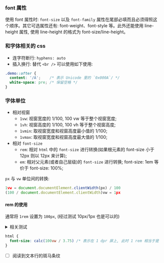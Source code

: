 ### font 属性

使用 font 属性时: `font-size` 以及 `font-family` 属性在尾部必填而且必须得照这个顺序。其它可选属性还有: font-weight、font-style 等。此外还能使用 line-height 属性, 使用 line-height 的格式为 font-size/line-height。

### 和字体相关的 css

* 连字符断行: `hyphens: auto`
* 插入换行: 替代 `<br />` 可以使用如下使用:

```css
.demo::after {
  content: '/A';    /* 表示 Unicode 里的 `0x000A`/ */
  white-space: pre; /* 保留空格 */
}
```

### 字体单位

* 相对视窗
  * `1vw`: 视窗宽度的 1/100, 100 vw 等于整个视窗宽度;
  * `1vh`: 视窗高度的 1/100, 100 vh 等于整个视窗高度;
  * `1vmin`: 取视窗宽度和视窗高度最小值的 1/100;
  * `1vmax`: 取视窗宽度和视窗高度最大值的 1/100;
* 相对 `font-size`
  * `rem`: 相对 `html` 中的 `font-size` 进行转换(如果根元素的 font-size 小于 12px 则以 12px 来计算);
  * `em`: 相对父元素(或者自己层级)的 `font-size` 进行转换; font-size: 1em 等价于 font-size: 100%;

`px` 与 `vw` 单位间的转换:

```js
1vw = document.documentElement.clientWidth(px) / 100
(100 / document.documentElement.clientWidth)vw = 1px
```

#### rem 的使用

通常将 `1rem` 设置为 `100px`, (经过测试 10px/1px 也是可以的)

<details>
  <summary>相关测试</summary>

```html
<!DOCTYPE html>
<html lang="en">

<head>
	<style>
		html {
			font-size: calc(100vw / 375)
		}
	</style>
</head>

<body>
	<div class="test" style="font-size: 16rem;margin-top: 16rem;padding: 16rem">测试</div>
</body>

</html>
```
</details>

```css
html {
  font-size: calc(100vw / 3.75) /* 表示在 1 dpr 屏上, 此时 1 rem 相当于是 100px */
}
```

- [ ] 阅读到文本行的斑马条纹